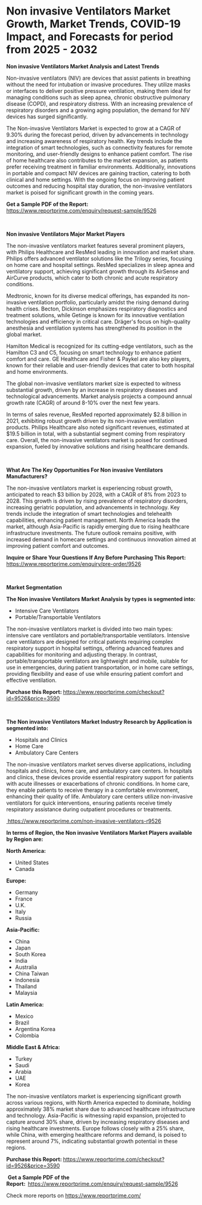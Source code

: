 <p><h1>Non invasive Ventilators Market Growth, Market Trends, COVID-19 Impact, and Forecasts for period from 2025 - 2032</h1></p><p><strong>Non invasive Ventilators Market Analysis and Latest Trends</strong></p>
<p><p>Non-invasive ventilators (NIV) are devices that assist patients in breathing without the need for intubation or invasive procedures. They utilize masks or interfaces to deliver positive pressure ventilation, making them ideal for managing conditions such as sleep apnea, chronic obstructive pulmonary disease (COPD), and respiratory distress. With an increasing prevalence of respiratory disorders and a growing aging population, the demand for NIV devices has surged significantly.</p><p>The Non-invasive Ventilators Market is expected to grow at a CAGR of 9.30% during the forecast period, driven by advancements in technology and increasing awareness of respiratory health. Key trends include the integration of smart technologies, such as connectivity features for remote monitoring, and user-friendly designs to enhance patient comfort. The rise of home healthcare also contributes to the market expansion, as patients prefer receiving treatment in familiar environments. Additionally, innovations in portable and compact NIV devices are gaining traction, catering to both clinical and home settings. With the ongoing focus on improving patient outcomes and reducing hospital stay duration, the non-invasive ventilators market is poised for significant growth in the coming years.</p></p>
<p><strong>Get a Sample PDF of the Report:&nbsp;</strong> <a href="https://www.reportprime.com/enquiry/request-sample/9526?utm_campaign=3537&utm_medium=2&utm_source=Github&utm_content=ia&utm_term=20032025&utm_id=non-invasive-ventilators">https://www.reportprime.com/enquiry/request-sample/9526</a></p>
<p>&nbsp;</p>
<p><strong>Non invasive Ventilators Major Market Players</strong></p>
<p><p>The non-invasive ventilators market features several prominent players, with Philips Healthcare and ResMed leading in innovation and market share. Philips offers advanced ventilator solutions like the Trilogy series, focusing on home care and hospital settings. ResMed specializes in sleep apnea and ventilatory support, achieving significant growth through its AirSense and AirCurve products, which cater to both chronic and acute respiratory conditions.</p><p>Medtronic, known for its diverse medical offerings, has expanded its non-invasive ventilation portfolio, particularly amidst the rising demand during health crises. Becton, Dickinson emphasizes respiratory diagnostics and treatment solutions, while Getinge is known for its innovative ventilation technologies and efficiency in critical care. Dräger's focus on high-quality anesthesia and ventilation systems has strengthened its position in the global market.</p><p>Hamilton Medical is recognized for its cutting-edge ventilators, such as the Hamilton C3 and C5, focusing on smart technology to enhance patient comfort and care. GE Healthcare and Fisher & Paykel are also key players, known for their reliable and user-friendly devices that cater to both hospital and home environments.</p><p>The global non-invasive ventilators market size is expected to witness substantial growth, driven by an increase in respiratory diseases and technological advancements. Market analysis projects a compound annual growth rate (CAGR) of around 8-10% over the next few years.</p><p>In terms of sales revenue, ResMed reported approximately $2.8 billion in 2021, exhibiting robust growth driven by its non-invasive ventilation products. Philips Healthcare also noted significant revenues, estimated at $19.5 billion in total, with a substantial segment coming from respiratory care. Overall, the non-invasive ventilators market is poised for continued expansion, fueled by innovative solutions and rising healthcare demands.</p></p>
<p>&nbsp;</p>
<p><strong>What Are The Key Opportunities For Non invasive Ventilators Manufacturers?</strong></p>
<p><p>The non-invasive ventilators market is experiencing robust growth, anticipated to reach $3 billion by 2028, with a CAGR of 8% from 2023 to 2028. This growth is driven by rising prevalence of respiratory disorders, increasing geriatric population, and advancements in technology. Key trends include the integration of smart technologies and telehealth capabilities, enhancing patient management. North America leads the market, although Asia-Pacific is rapidly emerging due to rising healthcare infrastructure investments. The future outlook remains positive, with increased demand in homecare settings and continuous innovation aimed at improving patient comfort and outcomes.</p></p>
<p><strong>Inquire or Share Your Questions If Any Before Purchasing This Report:</strong> <a href="https://www.reportprime.com/enquiry/pre-order/9526?utm_campaign=3537&utm_medium=2&utm_source=Github&utm_content=ia&utm_term=20032025&utm_id=non-invasive-ventilators">https://www.reportprime.com/enquiry/pre-order/9526</a></p>
<p>&nbsp;</p>
<p><strong>Market Segmentation</strong></p>
<p><strong>The Non invasive Ventilators Market Analysis by types is segmented into:</strong></p>
<p><ul><li>Intensive Care Ventilators</li><li>Portable/Transportable Ventilators</li></ul></p>
<p><p>The non-invasive ventilators market is divided into two main types: intensive care ventilators and portable/transportable ventilators. Intensive care ventilators are designed for critical patients requiring complex respiratory support in hospital settings, offering advanced features and capabilities for monitoring and adjusting therapy. In contrast, portable/transportable ventilators are lightweight and mobile, suitable for use in emergencies, during patient transportation, or in home care settings, providing flexibility and ease of use while ensuring patient comfort and effective ventilation.</p></p>
<p><strong>Purchase this Report:&nbsp;</strong><a href="https://www.reportprime.com/checkout?id=9526&price=3590&utm_campaign=3537&utm_medium=2&utm_source=Github&utm_content=ia&utm_term=20032025&utm_id=non-invasive-ventilators">https://www.reportprime.com/checkout?id=9526&price=3590</a></p>
<p>&nbsp;</p>
<p><strong>The Non invasive Ventilators Market Industry Research by Application is segmented into:</strong></p>
<p><ul><li>Hospitals and Clinics</li><li>Home Care</li><li>Ambulatory Care Centers</li></ul></p>
<p><p>The non-invasive ventilators market serves diverse applications, including hospitals and clinics, home care, and ambulatory care centers. In hospitals and clinics, these devices provide essential respiratory support for patients with acute illnesses or exacerbations of chronic conditions. In home care, they enable patients to receive therapy in a comfortable environment, enhancing their quality of life. Ambulatory care centers utilize non-invasive ventilators for quick interventions, ensuring patients receive timely respiratory assistance during outpatient procedures or treatments.</p></p>
<p><a href="https://www.reportprime.com/non-invasive-ventilators-r9526?utm_campaign=3537&utm_medium=2&utm_source=Github&utm_content=ia&utm_term=20032025&utm_id=non-invasive-ventilators">&nbsp;https://www.reportprime.com/non-invasive-ventilators-r9526</a></p>
<p><strong>In terms of Region, the Non invasive Ventilators Market Players available by Region are:</strong></p>
<p>
    <p> <strong> North America: </strong>
        <ul>
            <li>United States</li>
            <li>Canada</li>
        </ul>
        </p> 
    <p> <strong> Europe: </strong>
        <ul>
            <li>Germany</li>
            <li>France</li>
            <li>U.K.</li>
            <li>Italy</li>
            <li>Russia</li>
        </ul>
        </p> 
    <p> <strong> Asia-Pacific: </strong>
        <ul>
            <li>China</li>
            <li>Japan</li>
            <li>South Korea</li>
            <li>India</li>
            <li>Australia</li>
            <li>China Taiwan</li>
            <li>Indonesia</li>
            <li>Thailand</li>
            <li>Malaysia</li>
        </ul>
        </p> 
    <p> <strong> Latin America: </strong>
        <ul>
            <li>Mexico</li>
            <li>Brazil</li>
            <li>Argentina Korea</li>
            <li>Colombia</li>
        </ul>
        </p> 
    <p> <strong> Middle East & Africa: </strong>
        <ul>
            <li>Turkey</li>
            <li>Saudi</li>
            <li>Arabia</li>
            <li>UAE</li>
            <li>Korea</li>
        </ul>
    </p>
    </p>
<p><p>The non-invasive ventilators market is experiencing significant growth across various regions, with North America expected to dominate, holding approximately 38% market share due to advanced healthcare infrastructure and technology. Asia-Pacific is witnessing rapid expansion, projected to capture around 30% share, driven by increasing respiratory diseases and rising healthcare investments. Europe follows closely with a 25% share, while China, with emerging healthcare reforms and demand, is poised to represent around 7%, indicating substantial growth potential in these regions.</p></p>
<p><strong>Purchase this Report: </strong><a href="https://www.reportprime.com/checkout?id=9526&price=3590&utm_campaign=3537&utm_medium=2&utm_source=Github&utm_content=ia&utm_term=20032025&utm_id=non-invasive-ventilators">https://www.reportprime.com/checkout?id=9526&price=3590</a></p>
<p>&nbsp;<strong>Get a Sample PDF of the Report:&nbsp;&nbsp;</strong><a href="https://www.reportprime.com/enquiry/request-sample/9526?utm_campaign=3537&utm_medium=2&utm_source=Github&utm_content=ia&utm_term=20032025&utm_id=non-invasive-ventilators">https://www.reportprime.com/enquiry/request-sample/9526</a></p>
<p><strong></strong></p>
<p>Check more reports on <a href="https://www.reportprime.com/?utm_campaign=3537&utm_medium=2&utm_source=Github&utm_content=ia&utm_term=20032025&utm_id=non-invasive-ventilators">https://www.reportprime.com/</a></p>